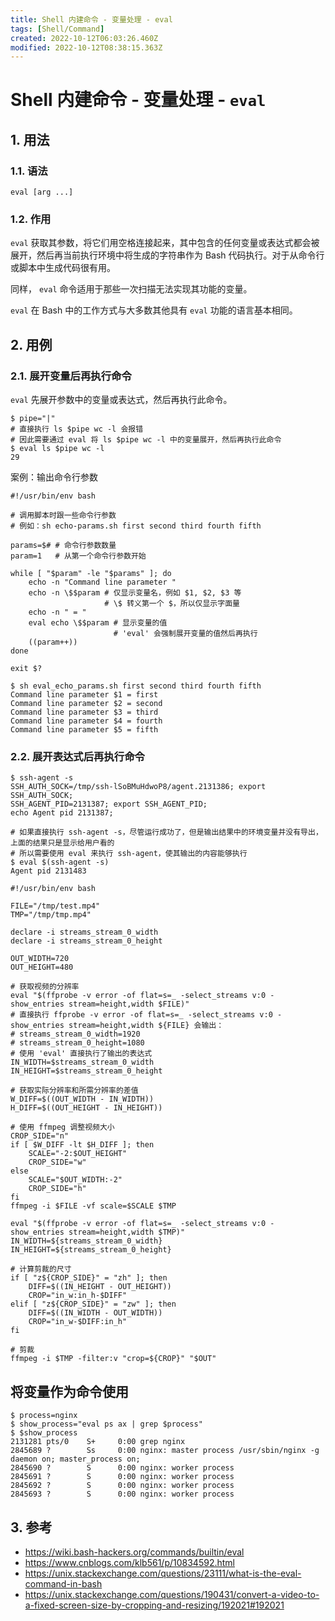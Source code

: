 ```yaml
---
title: Shell 内建命令 - 变量处理 - eval
tags: [Shell/Command]
created: 2022-10-12T06:03:26.460Z
modified: 2022-10-12T08:38:15.363Z
---
```


# Shell 内建命令 - 变量处理 - `eval`

## 1. 用法

### 1.1. 语法

```shell
eval [arg ...]
```

### 1.2. 作用

`eval` 获取其参数，将它们用空格连接起来，其中包含的任何变量或表达式都会被展开，然后再当前执行环境中将生成的字符串作为 Bash 代码执行。对于从命令行或脚本中生成代码很有用。

同样， `eval` 命令适用于那些一次扫描无法实现其功能的变量。

`eval` 在 Bash 中的工作方式与大多数其他具有 `eval` 功能的语言基本相同。

## 2. 用例

### 2.1. 展开变量后再执行命令

`eval` 先展开参数中的变量或表达式，然后再执行此命令。

```shell
$ pipe="|"
# 直接执行 ls $pipe wc -l 会报错
# 因此需要通过 eval 将 ls $pipe wc -l 中的变量展开，然后再执行此命令
$ eval ls $pipe wc -l
29
```

案例：输出命令行参数

```shell
#!/usr/bin/env bash

# 调用脚本时跟一些命令行参数
# 例如：sh echo-params.sh first second third fourth fifth

params=$# # 命令行参数数量
param=1   # 从第一个命令行参数开始

while [ "$param" -le "$params" ]; do
    echo -n "Command line parameter "
    echo -n \$$param # 仅显示变量名，例如 $1, $2, $3 等
                     # \$ 转义第一个 $，所以仅显示字面量
    echo -n " = "
    eval echo \$$param # 显示变量的值
                       # 'eval' 会强制展开变量的值然后再执行
    ((param++))
done

exit $?
```

```shell
$ sh eval_echo_params.sh first second third fourth fifth
Command line parameter $1 = first
Command line parameter $2 = second
Command line parameter $3 = third
Command line parameter $4 = fourth
Command line parameter $5 = fifth
```

### 2.2. 展开表达式后再执行命令

```shell
$ ssh-agent -s
SSH_AUTH_SOCK=/tmp/ssh-lSoBMuHdwoP8/agent.2131386; export SSH_AUTH_SOCK;
SSH_AGENT_PID=2131387; export SSH_AGENT_PID;
echo Agent pid 2131387;

# 如果直接执行 ssh-agent -s，尽管运行成功了，但是输出结果中的环境变量并没有导出，上面的结果只是显示给用户看的
# 所以需要使用 eval 来执行 ssh-agent，使其输出的内容能够执行
$ eval $(ssh-agent -s)
Agent pid 2131483
```

```shell
#!/usr/bin/env bash

FILE="/tmp/test.mp4"
TMP="/tmp/tmp.mp4"

declare -i streams_stream_0_width
declare -i streams_stream_0_height

OUT_WIDTH=720
OUT_HEIGHT=480

# 获取视频的分辨率
eval "$(ffprobe -v error -of flat=s=_ -select_streams v:0 -show_entries stream=height,width $FILE)"
# 直接执行 ffprobe -v error -of flat=s=_ -select_streams v:0 -show_entries stream=height,width ${FILE} 会输出：
# streams_stream_0_width=1920
# streams_stream_0_height=1080
# 使用 'eval' 直接执行了输出的表达式
IN_WIDTH=$streams_stream_0_width
IN_HEIGHT=$streams_stream_0_height

# 获取实际分辨率和所需分辨率的差值
W_DIFF=$((OUT_WIDTH - IN_WIDTH))
H_DIFF=$((OUT_HEIGHT - IN_HEIGHT))

# 使用 ffmpeg 调整视频大小
CROP_SIDE="n"
if [ $W_DIFF -lt $H_DIFF ]; then
    SCALE="-2:$OUT_HEIGHT"
    CROP_SIDE="w"
else
    SCALE="$OUT_WIDTH:-2"
    CROP_SIDE="h"
fi
ffmpeg -i $FILE -vf scale=$SCALE $TMP

eval "$(ffprobe -v error -of flat=s=_ -select_streams v:0 -show_entries stream=height,width $TMP)"
IN_WIDTH=${streams_stream_0_width}
IN_HEIGHT=${streams_stream_0_height}

# 计算剪裁的尺寸
if [ "z${CROP_SIDE}" = "zh" ]; then
    DIFF=$((IN_HEIGHT - OUT_HEIGHT))
    CROP="in_w:in_h-$DIFF"
elif [ "z${CROP_SIDE}" = "zw" ]; then
    DIFF=$((IN_WIDTH - OUT_WIDTH))
    CROP="in_w-$DIFF:in_h"
fi

# 剪裁
ffmpeg -i $TMP -filter:v "crop=${CROP}" "$OUT"
```

## 将变量作为命令使用

```shell
$ process=nginx
$ show_process="eval ps ax | grep $process"
$ $show_process
2131281 pts/0    S+     0:00 grep nginx
2845689 ?        Ss     0:00 nginx: master process /usr/sbin/nginx -g daemon on; master_process on;
2845690 ?        S      0:00 nginx: worker process
2845691 ?        S      0:00 nginx: worker process
2845692 ?        S      0:00 nginx: worker process
2845693 ?        S      0:00 nginx: worker process
```



## 3. 参考

- https://wiki.bash-hackers.org/commands/builtin/eval
- https://www.cnblogs.com/klb561/p/10834592.html
- https://unix.stackexchange.com/questions/23111/what-is-the-eval-command-in-bash
- https://unix.stackexchange.com/questions/190431/convert-a-video-to-a-fixed-screen-size-by-cropping-and-resizing/192021#192021


